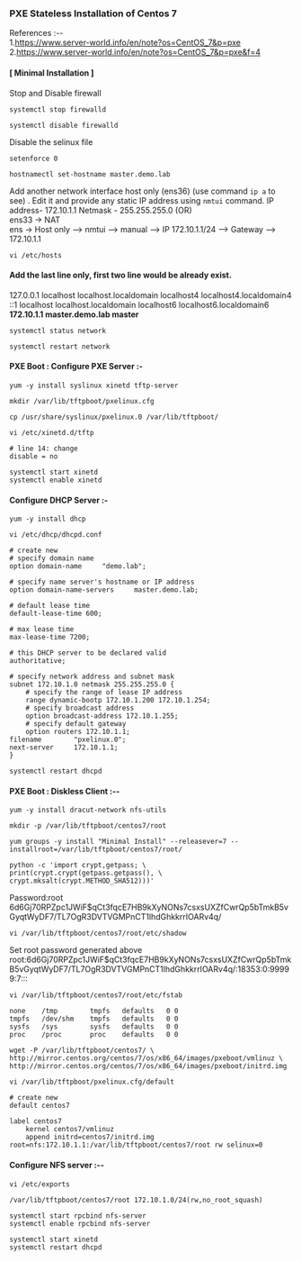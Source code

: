 ### PXE Stateless Installation of Centos 7
References :--
<br>1.https://www.server-world.info/en/note?os=CentOS_7&p=pxe
<br>2.https://www.server-world.info/en/note?os=CentOS_7&p=pxe&f=4
#### [ Minimal Installation ]
Stop and Disable firewall
```
systemctl stop firewalld
```
```
systemctl disable firewalld
```
Disable the selinux file
```
setenforce 0
```
```
hostnamectl set-hostname master.demo.lab
```
Add another network interface host only (ens36)   (use command ```ip a``` to see) . Edit it and provide any static IP address using ```nmtui``` command.
IP address- 172.10.1.1  Netmask - 255.255.255.0 (OR) <br>
ens33 -> NAT<br>
ens -> Host only  --> nmtui -->  manual  --> IP 172.10.1.1/24 --> Gateway --> 172.10.1.1
```
vi /etc/hosts
```
#### Add the last line only, first two line would be already exist.
127.0.0.1   localhost localhost.localdomain localhost4 localhost4.localdomain4<br>
::1         localhost localhost.localdomain localhost6 localhost6.localdomain6<br>
<b>172.10.1.1  master.demo.lab  master</b>
```
systemctl status network
```
```
systemctl restart network
```
#### PXE Boot : Configure PXE Server :-
```
yum -y install syslinux xinetd tftp-server
```
```
mkdir /var/lib/tftpboot/pxelinux.cfg
```
```
cp /usr/share/syslinux/pxelinux.0 /var/lib/tftpboot/
```
```
vi /etc/xinetd.d/tftp
```
```
# line 14: change
disable = no
```
```
systemctl start xinetd
systemctl enable xinetd
```
#### Configure DHCP Server :-
```
yum -y install dhcp
```
```
vi /etc/dhcp/dhcpd.conf
```
```
# create new
# specify domain name
option domain-name     "demo.lab";

# specify name server's hostname or IP address
option domain-name-servers     master.demo.lab;

# default lease time
default-lease-time 600;

# max lease time
max-lease-time 7200;

# this DHCP server to be declared valid
authoritative;

# specify network address and subnet mask
subnet 172.10.1.0 netmask 255.255.255.0 {
    # specify the range of lease IP address
    range dynamic-bootp 172.10.1.200 172.10.1.254;
    # specify broadcast address
    option broadcast-address 172.10.1.255;
    # specify default gateway
    option routers 172.10.1.1;
filename        "pxelinux.0";
next-server     172.10.1.1;
}
```
```
systemctl restart dhcpd
```
#### PXE Boot : Diskless Client :--
```
yum -y install dracut-network nfs-utils
```
```
mkdir -p /var/lib/tftpboot/centos7/root
```
```
yum groups -y install "Minimal Install" --releasever=7 --installroot=/var/lib/tftpboot/centos7/root/
```
```
python -c 'import crypt,getpass; \
print(crypt.crypt(getpass.getpass(), \
crypt.mksalt(crypt.METHOD_SHA512)))'
```
Password:root
$6$d6Gj70RPZpc1JWiF$qCt3fqcE7HB9kXyNONs7csxsUXZfCwrQp5bTmkB5vGyqtWyDF7/TL7OgR3DVTVGMPnCT1lhdGhkkrrIOARv4q/<br>
```
vi /var/lib/tftpboot/centos7/root/etc/shadow
```
Set root password generated above
root:$6$d6Gj70RPZpc1JWiF$qCt3fqcE7HB9kXyNONs7csxsUXZfCwrQp5bTmkB5vGyqtWyDF7/TL7OgR3DVTVGMPnCT1lhdGhkkrrIOARv4q/:18353:0:99999:7:::
```
vi /var/lib/tftpboot/centos7/root/etc/fstab
```
```
none    /tmp        tmpfs   defaults   0 0
tmpfs   /dev/shm    tmpfs   defaults   0 0
sysfs   /sys        sysfs   defaults   0 0
proc    /proc       proc    defaults   0 0
```
```
wget -P /var/lib/tftpboot/centos7/ \
http://mirror.centos.org/centos/7/os/x86_64/images/pxeboot/vmlinuz \
http://mirror.centos.org/centos/7/os/x86_64/images/pxeboot/initrd.img
```
```
vi /var/lib/tftpboot/pxelinux.cfg/default
```
```
# create new
default centos7

label centos7
    kernel centos7/vmlinuz
    append initrd=centos7/initrd.img root=nfs:172.10.1.1:/var/lib/tftpboot/centos7/root rw selinux=0
```
#### Configure NFS server :--
```
vi /etc/exports
```
```
/var/lib/tftpboot/centos7/root 172.10.1.0/24(rw,no_root_squash)
```
```
systemctl start rpcbind nfs-server
systemctl enable rpcbind nfs-server
```
```
systemctl start xinetd
systemctl restart dhcpd
```
